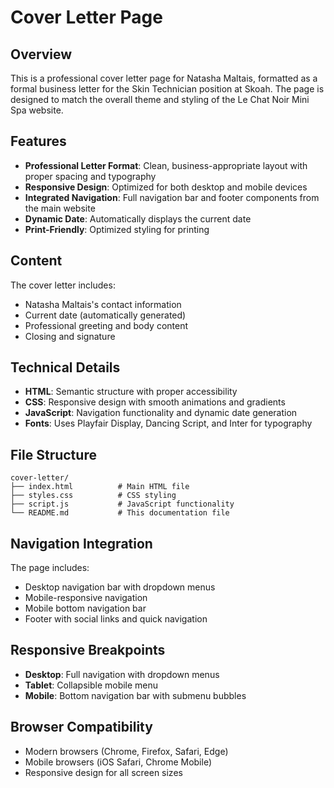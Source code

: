 # Cover Letter Page

## Overview
This is a professional cover letter page for Natasha Maltais, formatted as a formal business letter for the Skin Technician position at Skoah. The page is designed to match the overall theme and styling of the Le Chat Noir Mini Spa website.

## Features
- **Professional Letter Format**: Clean, business-appropriate layout with proper spacing and typography
- **Responsive Design**: Optimized for both desktop and mobile devices
- **Integrated Navigation**: Full navigation bar and footer components from the main website
- **Dynamic Date**: Automatically displays the current date
- **Print-Friendly**: Optimized styling for printing

## Content
The cover letter includes:
- Natasha Maltais's contact information
- Current date (automatically generated)
- Professional greeting and body content
- Closing and signature

## Technical Details
- **HTML**: Semantic structure with proper accessibility
- **CSS**: Responsive design with smooth animations and gradients
- **JavaScript**: Navigation functionality and dynamic date generation
- **Fonts**: Uses Playfair Display, Dancing Script, and Inter for typography

## File Structure
```
cover-letter/
├── index.html          # Main HTML file
├── styles.css          # CSS styling
├── script.js           # JavaScript functionality
└── README.md           # This documentation file
```

## Navigation Integration
The page includes:
- Desktop navigation bar with dropdown menus
- Mobile-responsive navigation
- Mobile bottom navigation bar
- Footer with social links and quick navigation

## Responsive Breakpoints
- **Desktop**: Full navigation with dropdown menus
- **Tablet**: Collapsible mobile menu
- **Mobile**: Bottom navigation bar with submenu bubbles

## Browser Compatibility
- Modern browsers (Chrome, Firefox, Safari, Edge)
- Mobile browsers (iOS Safari, Chrome Mobile)
- Responsive design for all screen sizes
